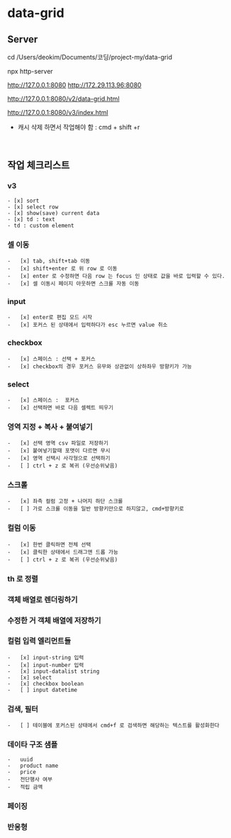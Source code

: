 # data-grid

## Server

cd /Users/deokim/Documents/코딩/project-my/data-grid

npx http-server

http://127.0.0.1:8080
http://172.29.113.96:8080

http://127.0.0.1:8080/v2/data-grid.html

http://127.0.0.1:8080/v3/index.html

-   캐시 삭제 하면서 작업해야 함 : cmd + shift +r

<br>

## 작업 체크리스트

### v3

    - [x] sort
    - [x] select row
    - [x] show(save) current data
    - [x] td : text
    - td : custom element

### 셀 이동

    -   [x] tab, shift+tab 이동
    -   [x] shift+enter 로 위 row 로 이동
    -   [x] enter 로 수정하면 다음 row 는 focus 인 상태로 값을 바로 입력할 수 있다.
    -   [x] 셀 이동시 페이지 아웃하면 스크롤 자동 이동

### input

    -   [x] enter로 편집 모드 시작
    -   [x] 포커스 된 상태에서 입력하다가 esc 누르면 value 취소

### checkbox

    -   [x] 스페이스 : 선택 + 포커스
    -   [x] checkbox의 경우 포커스 유무와 상관없이 상하좌우 방향키가 가능

### select

    -   [x] 스페이스 :  포커스
    -   [x] 선택하면 바로 다음 셀렉트 띄우기

### 영역 지정 + 복사 + 붙여넣기

    -   [x] 선택 영역 csv 파일로 저장하기
    -   [x] 붙여넣기할때 포맷이 다르면 무시
    -   [x] 영역 선택시 사각형으로 선택하기
    -   [ ] ctrl + z 로 복귀 (우선순위낮음)

### 스크롤

    -   [x] 좌측 컬럼 고정 + 나머지 하단 스크롤
    -   [ ] 가로 스크롤 이동을 일반 방향키만으로 하지않고, cmd+방향키로

### 컬럼 이동

    -   [x] 한번 클릭하면 전체 선택
    -   [x] 클릭한 상태에서 드래그앤 드롭 가능
    -   [ ] ctrl + z 로 복귀 (우선순위낮음)

### th 로 정렬

### 객체 배열로 렌더링하기

### 수정한 거 객체 배열에 저장하기

### 컬럼 입력 엘리먼트들

    -   [x] input-string 입력
    -   [x] input-number 입력
    -   [x] input-datalist string
    -   [x] select
    -   [x] checkbox boolean
    -   [ ] input datetime

### 검색, 필터

    -   [ ] 테이블에 포커스된 상태에서 cmd+f 로 검색하면 해당하는 텍스트를 활성화한다

### 데이타 구조 샘플

    -   uuid
    -   product name
    -   price
    -   전단행사 여부
    -   적립 금액

### 페이징

### 반응형
